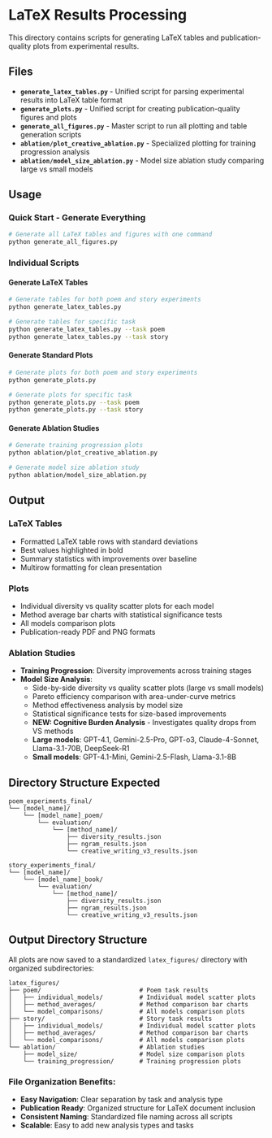 # LaTeX Results Processing

This directory contains scripts for generating LaTeX tables and publication-quality plots from experimental results.

## Files

- **`generate_latex_tables.py`** - Unified script for parsing experimental results into LaTeX table format
- **`generate_plots.py`** - Unified script for creating publication-quality figures and plots
- **`generate_all_figures.py`** - Master script to run all plotting and table generation scripts
- **`ablation/plot_creative_ablation.py`** - Specialized plotting for training progression analysis
- **`ablation/model_size_ablation.py`** - Model size ablation study comparing large vs small models

## Usage

### Quick Start - Generate Everything

```bash
# Generate all LaTeX tables and figures with one command
python generate_all_figures.py
```

### Individual Scripts

#### Generate LaTeX Tables

```bash
# Generate tables for both poem and story experiments
python generate_latex_tables.py

# Generate tables for specific task
python generate_latex_tables.py --task poem
python generate_latex_tables.py --task story
```

#### Generate Standard Plots

```bash
# Generate plots for both poem and story experiments
python generate_plots.py

# Generate plots for specific task
python generate_plots.py --task poem
python generate_plots.py --task story
```

#### Generate Ablation Studies

```bash
# Generate training progression plots
python ablation/plot_creative_ablation.py

# Generate model size ablation study
python ablation/model_size_ablation.py
```

## Output

### LaTeX Tables
- Formatted LaTeX table rows with standard deviations
- Best values highlighted in bold
- Summary statistics with improvements over baseline
- Multirow formatting for clean presentation

### Plots
- Individual diversity vs quality scatter plots for each model
- Method average bar charts with statistical significance tests
- All models comparison plots
- Publication-ready PDF and PNG formats

### Ablation Studies
- **Training Progression**: Diversity improvements across training stages
- **Model Size Analysis**: 
  - Side-by-side diversity vs quality scatter plots (large vs small models)
  - Pareto efficiency comparison with area-under-curve metrics
  - Method effectiveness analysis by model size
  - Statistical significance tests for size-based improvements
  - **NEW: Cognitive Burden Analysis** - Investigates quality drops from VS methods
  - **Large models**: GPT-4.1, Gemini-2.5-Pro, GPT-o3, Claude-4-Sonnet, Llama-3.1-70B, DeepSeek-R1
  - **Small models**: GPT-4.1-Mini, Gemini-2.5-Flash, Llama-3.1-8B

## Directory Structure Expected

```
poem_experiments_final/
└── [model_name]/
    └── [model_name]_poem/
        └── evaluation/
            └── [method_name]/
                ├── diversity_results.json
                ├── ngram_results.json
                └── creative_writing_v3_results.json

story_experiments_final/
└── [model_name]/
    └── [model_name]_book/
        └── evaluation/
            └── [method_name]/
                ├── diversity_results.json
                ├── ngram_results.json
                └── creative_writing_v3_results.json
```

## Output Directory Structure

All plots are now saved to a standardized `latex_figures/` directory with organized subdirectories:

```
latex_figures/
├── poem/                           # Poem task results
│   ├── individual_models/          # Individual model scatter plots
│   ├── method_averages/            # Method comparison bar charts
│   └── model_comparisons/          # All models comparison plots
├── story/                          # Story task results
│   ├── individual_models/          # Individual model scatter plots
│   ├── method_averages/            # Method comparison bar charts
│   └── model_comparisons/          # All models comparison plots
└── ablation/                       # Ablation studies
    ├── model_size/                 # Model size comparison plots
    └── training_progression/       # Training progression plots
```

### File Organization Benefits:
- **Easy Navigation**: Clear separation by task and analysis type
- **Publication Ready**: Organized structure for LaTeX document inclusion
- **Consistent Naming**: Standardized file naming across all scripts
- **Scalable**: Easy to add new analysis types and tasks